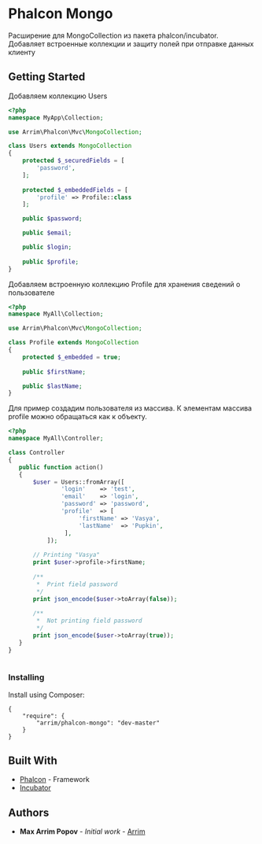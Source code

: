 # Phalcon Mongo

Расширение для MongoCollection из пакета phalcon/incubator. Добавляет встроенные коллекции и защиту полей при отправке данных клиенту

## Getting Started

Добавляем коллекцию Users

```php
<?php
namespace MyApp\Collection;

use Arrim\Phalcon\Mvc\MongoCollection;

class Users extends MongoCollection
{
    protected $_securedFields = [
        'password',
    ];
    
    protected $_embeddedFields = [
        'profile' => Profile::class    
    ];

    public $password;

    public $email;

    public $login;
    
    public $profile;
}
```

Добавляем встроенную коллекцию Profile для хранения сведений о пользователе

```php
<?php
namespace MyAll\Collection;

use Arrim\Phalcon\Mvc\MongoCollection;

class Profile extends MongoCollection
{
    protected $_embedded = true;
    
    public $firstName;

    public $lastName;
}

```

Для пример создадим пользователя из массива. К элементам массива profile можно обращаться как к объекту.

```php
<?php
namespace MyAll\Controller;

class Controller 
{
   public function action()
   {
       $user = Users::fromArray([
               'login'    => 'test',
               'email'    => 'login',
               'password' => 'password',
               'profile'  => [
                    'firstName' => 'Vasya',
                    'lastName'  => 'Pupkin',   
                ],
           ]);
       
       // Printing "Vasya"
       print $user->profile->firstName;
       
       /**
        *  Print field password
        */
       print json_encode($user->toArray(false));
       
       /**
        *  Not printing field password
        */
       print json_encode($user->toArray(true));
   }
}
   
```

### Installing

Install using Composer:
```
{
    "require": {
        "arrim/phalcon-mongo": "dev-master"
    }
}
```

## Built With

* [Phalcon](https://github.com/phalcon/cphalcon) - Framework
* [Incubator](https://github.com/phalcon/incubator)

## Authors

* **Max Arrim Popov** - *Initial work* - [Arrim](https://github.com/Arrim)